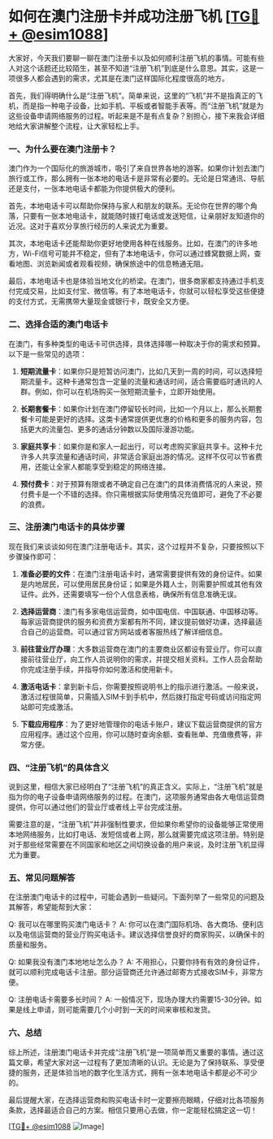 # 如何在澳门注册卡并成功注册飞机 [[TG💪+ @esim1088](https://t.me/s/esim1088)]

大家好，今天我们要聊一聊在澳门注册卡以及如何顺利注册飞机的事情。可能有些人对这个话题还比较陌生，甚至不知道“注册飞机”到底是什么意思。其实，这是一项很多人都会遇到的需求，尤其是在澳门这样国际化程度很高的地方。

首先，我们得明确什么是“注册飞机”。简单来说，这里的“飞机”并不是指真正的飞机，而是指一种电子设备，比如手机、平板或者智能手表等。而“注册飞机”就是为这些设备申请网络服务的过程。听起来是不是有点复杂？别担心，接下来我会详细地给大家讲解整个流程，让大家轻松上手。

### 一、为什么要在澳门注册卡？

澳门作为一个国际化的旅游城市，吸引了来自世界各地的游客。如果你计划去澳门旅行或工作，那么拥有一张本地的电话卡是非常有必要的。无论是日常通讯、导航还是支付，一张本地电话卡都能为你提供极大的便利。

首先，本地电话卡可以帮助你保持与家人和朋友的联系。无论你在世界的哪个角落，只要有一张本地电话卡，就能随时拨打电话或发送短信，让亲朋好友知道你的近况。这对于喜欢分享旅行经历的人来说尤为重要。

其次，本地电话卡还能帮助你更好地使用各种在线服务。比如，在澳门的许多地方，Wi-Fi信号可能并不稳定，但有了本地电话卡，你可以通过蜂窝数据上网，查看地图、浏览新闻或者观看视频，确保旅途中的信息畅通无阻。

最后，本地电话卡也是体验当地文化的桥梁。在澳门，很多商家都支持通过手机支付完成交易，比如支付宝、微信等。有了本地电话卡，你就可以轻松享受这些便捷的支付方式，无需携带大量现金或银行卡，既安全又方便。

### 二、选择合适的澳门电话卡

在澳门，有多种类型的电话卡可供选择，具体选择哪一种取决于你的需求和预算。以下是一些常见的选项：

1. **短期流量卡**：如果你只是短暂访问澳门，比如几天到一周的时间，可以选择短期流量卡。这种卡通常包含一定量的流量和通话时间，适合需要临时通讯的人群。例如，你可以在机场购买一张短期流量卡，立即开始使用。

2. **长期套餐卡**：如果你计划在澳门停留较长时间，比如一个月以上，那么长期套餐卡可能是更好的选择。这类卡通常提供更优惠的价格和更多的服务内容，包括更大的流量包、更多的通话分钟数以及国际漫游功能。

3. **家庭共享卡**：如果你是和家人一起出行，可以考虑购买家庭共享卡。这种卡允许多人共享流量和通话时间，非常适合家庭出游的情况。这样不仅可以节省费用，还能让全家人都能享受到稳定的网络连接。

4. **预付费卡**：对于预算有限或者不确定自己在澳门的具体消费情况的人来说，预付费卡是一个不错的选择。你只需根据实际使用情况充值即可，避免了不必要的浪费。

### 三、注册澳门电话卡的具体步骤

现在我们来谈谈如何在澳门注册电话卡。其实，这个过程并不复杂，只要按照以下步骤操作即可：

1. **准备必要的文件**：在澳门注册电话卡时，通常需要提供有效的身份证件。如果是内地居民，可以使用居民身份证；如果是外籍人士，则需要护照或其他有效证件。此外，还需要填写一份个人信息表格，确保所有信息准确无误。

2. **选择运营商**：澳门有多家电信运营商，如中国电信、中国联通、中国移动等。每家运营商提供的服务和资费方案都有所不同，建议提前做好功课，选择最适合自己的运营商。可以通过官方网站或者客服热线了解详细信息。

3. **前往营业厅办理**：大多数运营商在澳门的主要商业区都设有营业厅。你可以直接前往营业厅，向工作人员说明你的需求，并提交相关资料。工作人员会帮助你完成注册手续，并指导你如何激活和使用新卡。

4. **激活电话卡**：拿到新卡后，你需要按照说明书上的指示进行激活。一般来说，激活过程很简单，只需插入SIM卡到手机中，然后拨打指定号码或访问指定网站即可完成激活。

5. **下载应用程序**：为了更好地管理你的电话卡账户，建议下载运营商提供的官方应用程序。通过这个应用，你可以随时查询余额、查看账单、充值缴费等，非常方便。

### 四、“注册飞机”的具体含义

说到这里，相信大家已经明白了“注册飞机”的真正含义。实际上，“注册飞机”就是指为你的电子设备申请网络服务的过程。在澳门，这项服务通常由各大电信运营商提供，你可以通过他们的营业厅或者线上平台完成注册。

需要注意的是，“注册飞机”并非强制性要求，但如果你希望你的设备能够正常使用本地网络服务，比如打电话、发短信或者上网，那么就需要完成这项注册。特别是对于那些经常需要在不同国家和地区之间切换设备的用户来说，及时注册飞机显得尤为重要。

### 五、常见问题解答

在注册澳门电话卡的过程中，可能会遇到一些疑问。下面列举了一些常见的问题及其解答，希望能帮到大家：

Q: 我可以在哪里购买澳门电话卡？
A: 你可以在澳门国际机场、各大商场、便利店以及电信运营商的营业厅购买电话卡。建议选择信誉良好的商家购买，以确保卡的质量和服务。

Q: 如果我没有澳门本地地址怎么办？
A: 不用担心，只要你持有有效的身份证件，就可以顺利完成电话卡注册。部分运营商还允许通过邮寄方式接收SIM卡，非常方便。

Q: 注册电话卡需要多长时间？
A: 一般情况下，现场办理大约需要15-30分钟。如果是线上申请，则可能需要几个小时到一天的时间来审核和发货。

### 六、总结

综上所述，注册澳门电话卡并完成“注册飞机”是一项简单而又重要的事情。通过这篇文章，希望大家对这一过程有了更加清晰的认识。无论是为了保持联系、享受便捷的服务，还是体验当地的数字化生活方式，拥有一张本地电话卡都是必不可少的。

最后提醒大家，在选择运营商和购买电话卡时一定要擦亮眼睛，仔细对比各项服务条款，选择最适合自己的方案。相信只要用心去做，你一定能轻松搞定这一切！

[[TG💪+ @esim1088](https://t.me/s/esim1088) ![Image](https://i.postimg.cc/4NQfJmqS/Snipaste-2025-05-13-00-14-12.png)]